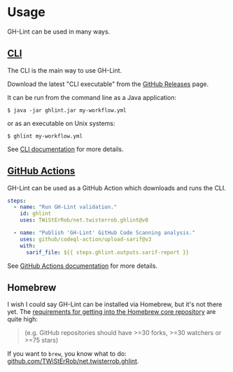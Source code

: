 # Usage

GH-Lint can be used in many ways.

## [CLI](cli.md)

The CLI is the main way to use GH-Lint.

Download the latest "CLI executable" from the [GitHub Releases][releases] page.

[releases]: https://github.com/TWiStErRob/net.twisterrob.ghlint/releases

It can be run from the command line as a Java application:

```console
$ java -jar ghlint.jar my-workflow.yml
```

or as an executable on Unix systems:

```console
$ ghlint my-workflow.yml
```

See [CLI documentation](cli.md) for more details.

## [GitHub Actions](gha.md)

GH-Lint can be used as a GitHub Action which downloads and runs the CLI.

```yaml
steps:
  - name: "Run GH-Lint validation."
    id: ghlint
    uses: TWiStErRob/net.twisterrob.ghlint@v0

  - name: "Publish 'GH-Lint' GitHub Code Scanning analysis."
    uses: github/codeql-action/upload-sarif@v3
    with:
      sarif_file: ${{ steps.ghlint.outputs.sarif-report }}
```

See [GitHub Actions documentation](gha.md) for more details.

## Homebrew

I wish I could say GH-Lint can be installed via Homebrew, but it's not there yet.
The [requirements for getting into the Homebrew core repository][homebrew-reqs] are quite high:

> (e.g. GitHub repositories should have >=30 forks, >=30 watchers or >=75 stars)

If you want to `brew`, you know what to do: [github.com/TWiStErRob/net.twisterrob.ghlint][repo].

[homebrew-reqs]: https://docs.brew.sh/Acceptable-Formulae#niche-or-self-submitted-stuff

[repo]: https://github.com/TWiStErRob/net.twisterrob.ghlint
